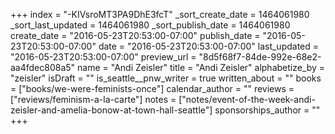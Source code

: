 +++
index = "-KIVsroMT3PA9DhE3fcT"
_sort_create_date = 1464061980
_sort_last_updated = 1464061980
_sort_publish_date = 1464061980
create_date = "2016-05-23T20:53:00-07:00"
publish_date = "2016-05-23T20:53:00-07:00"
date = "2016-05-23T20:53:00-07:00"
last_updated = "2016-05-23T20:53:00-07:00"
preview_url = "8d5f68f7-84de-992e-68e2-aa4fdec808a5"
name = "Andi Zeisler"
title = "Andi Zeisler"
alphabetize_by = "zeisler"
isDraft = ""
is_seattle__pnw_writer = true
written_about = ""
books = ["books/we-were-feminists-once"]
calendar_author = ""
reviews = ["reviews/feminism-a-la-carte"]
notes = ["notes/event-of-the-week-andi-zeisler-and-amelia-bonow-at-town-hall-seattle"]
sponsorships_author = ""
+++
